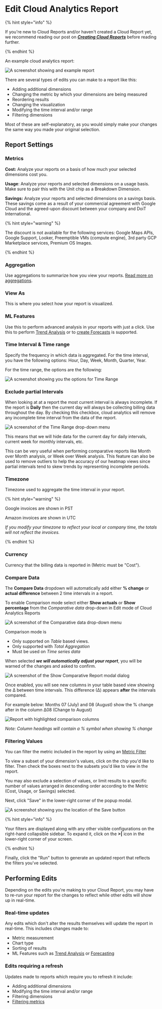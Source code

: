 # Edit Cloud Analytics Report

{% hint style="info" %}

If you're new to Cloud Reports and/or haven't created a Cloud Report yet, we recommend reading our post on [_**Creating Cloud Reports**_](create-cloud-report/) before reading further.

{% endhint %}

An example cloud analytics report:

![A screenshot showing and example report](../.gitbook/assets/example-report.png)

There are several types of edits you can make to a report like this:

* Adding additional dimensions
* Changing the metric by which your dimensions are being measured
* Reordering results
* Changing the visualization
* Modifying the time interval and/or range
* Filtering dimensions

Most of these are self-explanatory, as you would simply make your changes the same way you made your original selection.

## Report Settings

### Metrics

**Cost:** Analyze your reports on a basis of how much your selected dimensions cost you.

**Usage**: Analyze your reports and selected dimensions on a usage basis. Make sure to pair this with the Unit chip as a Breakdown Dimension.

**Savings:** Analyze your reports and selected dimensions on a savings basis. These savings come as a result of your commercial agreement with Google Cloud and the agreed-upon discount between your company and DoiT International.

{% hint style="warning" %}

The discount is not available for the following services: Google Maps APIs, Google Support, Looker, Preemptible VMs (compute engine), 3rd party GCP Marketplace services, Premium OS Images.

{% endhint %}

### Aggregation

Use aggregations to summarize how you view your reports. [Read more on aggregations](https://help.doit-intl.com/cloud-analytics/using-aggregations-in-cloud-reports).

### View As

This is where you select how your report is visualized.

### ML Features

Use this to perform advanced analysis in your reports with just a click. Use this to perform [Trend Analysis](https://help.doit-intl.com/cloud-analytics/trend-analysis) or to [create Forecasts](https://help.doit-intl.com/cloud-analytics/forecasting) is supported.

### Time Interval & Time range

Specify the frequency in which data is aggregated. For the time interval, you have the following options: Hour, Day, Week, Month, Quarter, Year.

For the time range, the options are the following:

![A screenshot showing you the options for Time Range](<../.gitbook/assets/image (77) (1).png>)

### Exclude partial Intervals

When looking at at a report the most current interval is always incomplete. If the report is **Daily** then the current day will always be collecting billing data throughout the day. By checking this checkbox, cloud analytics will remove any incomplete time interval from the data of the report.

![A screenshot of the Time Range drop-down menu](<../.gitbook/assets/image (187).png>)

This means that we will hide data for the current day for daily intervals, current week for monthly intervals, etc.

This can be very useful when performing comparative reports like Month over Month analysis, or Week over Week analysis. This feature can also be used to remove outliers to help the accuracy of our heatmap views since partial intervals tend to skew trends by representing incomplete periods.

### Timezone

Timezone used to aggregate the time interval in your report.

{% hint style="warning" %}

Google invoices are shown in PST

Amazon invoices are shown in UTC

_If you modify your timezone to reflect your local or company time, the totals will not reflect the invoices._

{% endhint %}

### Currency

Currency that the billing data is reported in (Metric must be "Cost").

### Compare Data

The **Compare Data** dropdown will automatically add either **% change** or **actual difference** between 2 time intervals in a report.

To enable Comparison mode select either **Show actuals** or **Show percentage** from the _Comparative data_ drop-down in Edit mode of Cloud Analytics Reports

![A screenshot of the Comparative data drop-down menu](<../.gitbook/assets/image (229).png>)

Comparison mode is

* Only supported on _Table_ based views.
* Only supported with _Total Aggregation_
* Must be used on _Time series data_

When selected _**we will automatically adjust your report**_, you will be warned of the changes and asked to confirm.

![A screenshot of the Show Comparative Report modal dialog](<../.gitbook/assets/image (154) (1).png>)

Once enabled, you will see new columns in your table based view showing the ∆ between time intervals. This difference (∆) appears **after** the intervals compared.

For example below: Months 07 (July) and 08 (August) show the % change after in the column ∆08 (Change to August)

![Report with highlighted comparison columns](<../.gitbook/assets/image (155) (1).png>)

_Note: Column headings will contain a % symbol when showing % change_

### Filtering Values

You can filter the metric included in the report by using an [Metric Filter](metric-filters.md)

To view a subset of your dimension's values, click on the chip you'd like to filter. Then check the boxes next to the subsets you'd like to view in the report.

You may also exclude a selection of values, or limit results to a specific number of values arranged in descending order according to the Metric (Cost, Usage, or Savings) selected.

Next, click "Save" in the lower-right corner of the popup modal.

![A screenshot showing you the location of the Save button](../.gitbook/assets/cloudreports-filters.jpg)

{% hint style="info" %}

Your filters are displayed along with any other visible configurations on the right-hand collapsible sidebar. To expand it, click on the **>|** icon in the lower-right corner of your screen.

{% endhint %}

Finally, click the "Run" button to generate an updated report that reflects the filters you've selected.

## Performing Edits

Depending on the edits you're making to your Cloud Report, you may have to re-run your report for the changes to reflect while other edits will show up in real-time.

### Real-time updates

Any edits which don't alter the results themselves will update the report in real-time. This includes changes made to:

* Metric measurement
* Chart type
* Sorting of results
* ML Features such as [Trend Analysis](trend-analysis.md) or [Forecasting](forecasting.md)

### Edits requiring a refresh

Updates made to reports which require you to refresh it include:

* Adding additional dimensions
* Modifying the time interval and/or range
* Filtering dimensions
* [Filtering metrics](metric-filters.md)

